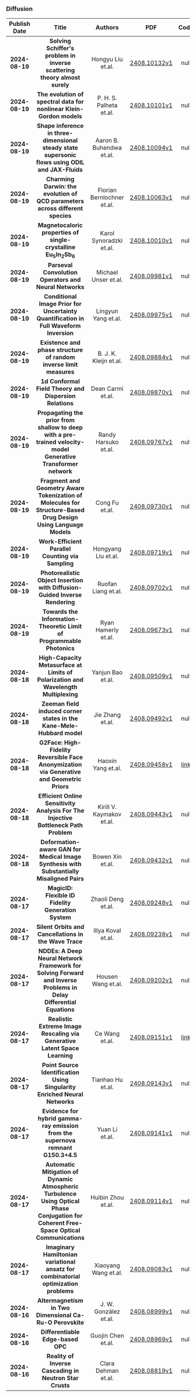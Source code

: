 
### Diffusion
|Publish Date|Title|Authors|PDF|Code|
| :---: | :---: | :---: | :---: | :---: |
|**2024-08-19**|**Solving Schiffer's problem in inverse scattering theory almost surely**|Hongyu Liu et.al.|[2408.10132v1](http://arxiv.org/abs/2408.10132v1)|null|
|**2024-08-19**|**The evolution of spectral data for nonlinear Klein-Gordon models**|P. H. S. Palheta et.al.|[2408.10101v1](http://arxiv.org/abs/2408.10101v1)|null|
|**2024-08-19**|**Shape inference in three-dimensional steady state supersonic flows using ODIL and JAX-Fluids**|Aaron B. Buhendwa et.al.|[2408.10094v1](http://arxiv.org/abs/2408.10094v1)|null|
|**2024-08-19**|**Charming Darwin: the evolution of QCD parameters across different species**|Florian Bernlochner et.al.|[2408.10063v1](http://arxiv.org/abs/2408.10063v1)|null|
|**2024-08-19**|**Magnetocaloric properties of single-crystalline Eu$_5$In$_2$Sb$_6$**|Karol Synoradzki et.al.|[2408.10010v1](http://arxiv.org/abs/2408.10010v1)|null|
|**2024-08-19**|**Parseval Convolution Operators and Neural Networks**|Michael Unser et.al.|[2408.09981v1](http://arxiv.org/abs/2408.09981v1)|null|
|**2024-08-19**|**Conditional Image Prior for Uncertainty Quantification in Full Waveform Inversion**|Lingyun Yang et.al.|[2408.09975v1](http://arxiv.org/abs/2408.09975v1)|null|
|**2024-08-19**|**Existence and phase structure of random inverse limit measures**|B. J. K. Kleijn et.al.|[2408.09884v1](http://arxiv.org/abs/2408.09884v1)|null|
|**2024-08-19**|**1d Conformal Field Theory and Dispersion Relations**|Dean Carmi et.al.|[2408.09870v1](http://arxiv.org/abs/2408.09870v1)|null|
|**2024-08-19**|**Propagating the prior from shallow to deep with a pre-trained velocity-model Generative Transformer network**|Randy Harsuko et.al.|[2408.09767v1](http://arxiv.org/abs/2408.09767v1)|null|
|**2024-08-19**|**Fragment and Geometry Aware Tokenization of Molecules for Structure-Based Drug Design Using Language Models**|Cong Fu et.al.|[2408.09730v1](http://arxiv.org/abs/2408.09730v1)|null|
|**2024-08-19**|**Work-Efficient Parallel Counting via Sampling**|Hongyang Liu et.al.|[2408.09719v1](http://arxiv.org/abs/2408.09719v1)|null|
|**2024-08-19**|**Photorealistic Object Insertion with Diffusion-Guided Inverse Rendering**|Ruofan Liang et.al.|[2408.09702v1](http://arxiv.org/abs/2408.09702v1)|null|
|**2024-08-19**|**Towards the Information-Theoretic Limit of Programmable Photonics**|Ryan Hamerly et.al.|[2408.09673v1](http://arxiv.org/abs/2408.09673v1)|null|
|**2024-08-18**|**High-Capacity Metasurface at Limits of Polarization and Wavelength Multiplexing**|Yanjun Bao et.al.|[2408.09509v1](http://arxiv.org/abs/2408.09509v1)|null|
|**2024-08-18**|**Zeeman field induced corner states in the Kane-Mele-Hubbard model**|Jie Zhang et.al.|[2408.09492v1](http://arxiv.org/abs/2408.09492v1)|null|
|**2024-08-18**|**G2Face: High-Fidelity Reversible Face Anonymization via Generative and Geometric Priors**|Haoxin Yang et.al.|[2408.09458v1](http://arxiv.org/abs/2408.09458v1)|[link](https://github.com/harxis/g2face)|
|**2024-08-18**|**Efficient Online Sensitivity Analysis For The Injective Bottleneck Path Problem**|Kirill V. Kaymakov et.al.|[2408.09443v1](http://arxiv.org/abs/2408.09443v1)|null|
|**2024-08-18**|**Deformation-aware GAN for Medical Image Synthesis with Substantially Misaligned Pairs**|Bowen Xin et.al.|[2408.09432v1](http://arxiv.org/abs/2408.09432v1)|null|
|**2024-08-17**|**MagicID: Flexible ID Fidelity Generation System**|Zhaoli Deng et.al.|[2408.09248v1](http://arxiv.org/abs/2408.09248v1)|null|
|**2024-08-17**|**Silent Orbits and Cancellations in the Wave Trace**|Illya Koval et.al.|[2408.09238v1](http://arxiv.org/abs/2408.09238v1)|null|
|**2024-08-17**|**NDDEs: A Deep Neural Network Framework for Solving Forward and Inverse Problems in Delay Differential Equations**|Housen Wang et.al.|[2408.09202v1](http://arxiv.org/abs/2408.09202v1)|null|
|**2024-08-17**|**Realistic Extreme Image Rescaling via Generative Latent Space Learning**|Ce Wang et.al.|[2408.09151v1](http://arxiv.org/abs/2408.09151v1)|[link](https://github.com/wwangcece/lsbir)|
|**2024-08-17**|**Point Source Identification Using Singularity Enriched Neural Networks**|Tianhao Hu et.al.|[2408.09143v1](http://arxiv.org/abs/2408.09143v1)|null|
|**2024-08-17**|**Evidence for hybrid gamma-ray emission from the supernova remnant G150.3+4.5**|Yuan Li et.al.|[2408.09141v1](http://arxiv.org/abs/2408.09141v1)|null|
|**2024-08-17**|**Automatic Mitigation of Dynamic Atmospheric Turbulence Using Optical Phase Conjugation for Coherent Free-Space Optical Communications**|Huibin Zhou et.al.|[2408.09114v1](http://arxiv.org/abs/2408.09114v1)|null|
|**2024-08-17**|**Imaginary Hamiltonian variational ansatz for combinatorial optimization problems**|Xiaoyang Wang et.al.|[2408.09083v1](http://arxiv.org/abs/2408.09083v1)|null|
|**2024-08-16**|**Altermagnetism in Two Dimensional Ca-Ru-O Perovskite**|J. W. González et.al.|[2408.08999v1](http://arxiv.org/abs/2408.08999v1)|null|
|**2024-08-16**|**Differentiable Edge-based OPC**|Guojin Chen et.al.|[2408.08969v1](http://arxiv.org/abs/2408.08969v1)|null|
|**2024-08-16**|**Reality of Inverse Cascading in Neutron Star Crusts**|Clara Dehman et.al.|[2408.08819v1](http://arxiv.org/abs/2408.08819v1)|null|
